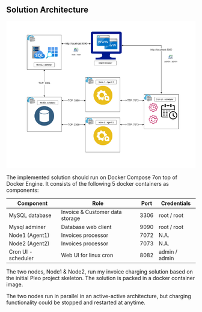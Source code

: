 ## Solution Architecture
![Architecture](/readme/architecture.png)

The implemented solution should run on Docker Compose 7on top of Docker Engine.
It consists of the following 5 docker containers as components:

| Component | Role | Port | Credentials |
| --------- | ---- | ---- | ----------- |
| MySQL database | Invoice & Customer data storage | 3306 | root / root |
| Mysql adminer | Database web client | 9090 | root / root |
| Node1 (Agent1) | Invoices processor | 7072 | N.A. |
| Node2 (Agent2) | Invoices processor | 7073 | N.A. |
| Cron UI - scheduler | Web UI for linux cron | 8082 | admin / admin |

<p>The two nodes, Node1 & Node2, run my invoice charging solution based on the initial Pleo project skeleton. The solution 
is packed in a docker container image.</p>
<p>The two nodes run in parallel in an active-active architecture, but charging functionality could be stopped and 
restarted at anytime.</p>
